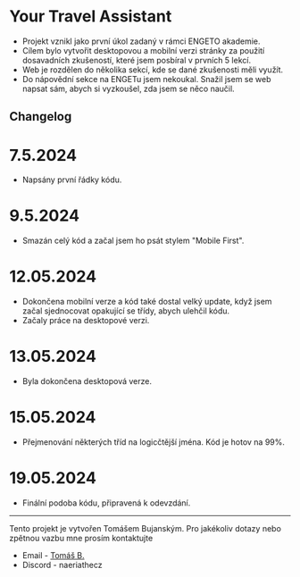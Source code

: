 # Your Travel Assistant

- Projekt vznikl jako první úkol zadaný v rámci ENGETO akademie.
- Cílem bylo vytvořit desktopovou a mobilní verzi stránky za použití dosavadních zkušeností, které jsem posbíral v prvních 5 lekcí.
- Web je rozdělen do několika sekcí, kde se dané zkušenosti měli využít.
- Do nápovědní sekce na ENGETu jsem nekoukal. Snažil jsem se web napsat sám, abych si vyzkoušel, zda jsem se něco naučil.

## Changelog

# 7.5.2024 
- Napsány první řádky kódu.
# 9.5.2024 
- Smazán celý kód a začal jsem ho psát stylem "Mobile First".
# 12.05.2024 
- Dokončena mobilní verze a kód také dostal velký update, když jsem začal sjednocovat opakující se třídy, abych ulehčil kódu.
- Začaly práce na desktopové verzi.
# 13.05.2024 
- Byla dokončena desktopová verze.
# 15.05.2024
- Přejmenování některých tříd na logicčtější jména. Kód je hotov na 99%.
# 19.05.2024
- Finální podoba kódu, připravená k odevzdání.

---

Tento projekt je vytvořen Tomášem Bujanským. 
Pro jakékoliv dotazy nebo zpětnou vazbu mne prosím kontaktujte
- Email - [Tomáš B.](mailto:tomas.bujansky@gmail.com)
- Discord - naeriathecz
